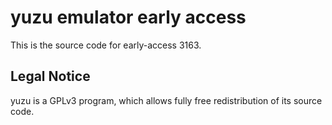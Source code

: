 yuzu emulator early access
=============

This is the source code for early-access 3163.

## Legal Notice

yuzu is a GPLv3 program, which allows fully free redistribution of its source code.